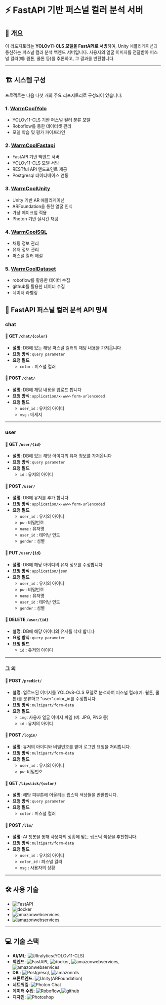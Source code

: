 # ⚡ FastAPI 기반 퍼스널 컬러 분석 서버

## 📌 개요

이 리포지토리는 **YOLOv11-CLS 모델을 FastAPI로 서빙**하여, Unity 애플리케이션과 통신하는 퍼스널 컬러 분석 백엔드 서버입니다. 사용자의 얼굴 이미지를 전달받아 퍼스널 컬러(예: 웜톤, 쿨톤 등)를 추론하고, 그 결과를 반환합니다.

---



## 🏗 시스템 구성
프로젝트는 다음 다섯 개의 주요 리포지토리로 구성되어 있습니다:

### 1. [WarmCoolYolo](https://github.com/anyoungjin20040106/WarmCoolYolo)
- YOLOv11-CLS 기반 퍼스널 컬러 분류 모델
- Roboflow를 통한 데이터셋 관리
- 모델 학습 및 평가 파이프라인

### 2. [WarmCoolFastapi](https://github.com/anyoungjin20040106/WarmCoolFastapi)
- FastAPI 기반 백엔드 서버
- YOLOv11-CLS 모델 서빙
- RESTful API 엔드포인트 제공
- Postgresql 데이터베이스 연동

### 3. [WarmCoolUnity](https://github.com/anyoungjin20040106/WarmCoolUnity)
- Unity 기반 AR 애플리케이션
- ARFoundation을 통한 얼굴 인식
- 가상 메이크업 적용
- Photon 기반 실시간 채팅

### 4. [WarmCoolSQL](https://github.com/anyoungjin20040106/WarmCoolSQL)
- 채팅 정보 관리
- 유저 정보 관리
- 퍼스널 컬러 해설

### 5. [WarmCoolDataset](https://github.com/anyoungjin20040106/WarmCoolDataset)
- roboflow를 활용한 데이터 수집
- github를 활용한 데이터 수집
- 데이터 라벨링

## 📡 FastAPI 퍼스널 컬러 분석 API 명세

### chat

#### 📍 GET `/chat/{color}`

- **설명**: DB에 있는 해당 퍼스널 컬러의 채팅 내용을 가져옵니다
- **요청 방식**: `query parameter`
- **요청 필드**
  - `color` : 퍼스널 컬러

#### 📍 POST `/chat/`

- **설명**: DB에 채팅 내용을 업로드 합니다
- **요청 방식**: `application/x-www-form-urlencoded`
- **요청 필드**
  - `user_id` : 유저의 아이디
  - `msg` : 메세지

---

### user

#### 📍 GET `/user/{id}`

- **설명**: DB에 있는 해당 아이디의 유저 정보를 가져옵니다
- **요청 방식**: `query parameter`
- **요청 필드**
  - `id` : 유저의 아이디


#### 📍 POST `/user/`

- **설명**: DB에 유저를 추가 합니다
- **요청 방식**: `application/x-www-form-urlencoded`
- **요청 필드**
  - `user_id` : 유저의 아이디
  - `pw` : 비밀번호
  - `name` : 유저명
  - `user_id` : 태어난 연도
  - `gender` : 성별

#### 📍 PUT `/user/{id}`

- **설명**: DB에 해당 아이디의 유저 정보를 수정합니다
- **요청 방식**: `application/json`
- **요청 필드**
  - `user_id` : 유저의 아이디
  - `pw` : 비밀번호
  - `name` : 유저명
  - `user_id` : 태어난 연도
  - `gender` : 성별


#### 📍 DELETE `/user/{id}`

- **설명**: DB에 해당 아이디의 유저를 삭제 합니다
- **요청 방식**: `query parameter`
- **요청 필드**
  - `id` : 유저의 아이디

---

### 그 외

#### 📍 POST `/predict/`

- **설명**: 업로드된 이미지를 YOLOv8-CLS 모델로 분석하여 퍼스널 컬러(예: 웜톤, 쿨톤)를 분류하고 "user".color_id를 수정합니다.
- **요청 방식**: `multipart/form-data`
- **요청 필드**
  - `img`: 사용자 얼굴 이미지 파일 (예: JPG, PNG 등)
  - `id` : 유저의 아이디

#### 📍 POST `/login/`

- **설명**: 유저의 아이디와 비밀번호를 받아 로그인 요청을 처리합니다.
- **요청 방식**: `multipart/form-data`
- **요청 필드**
  - `user_id` : 유저의 아이디
  - `pw`: 비밀번호

#### 📍 GET `/lipstick/{color}`

- **설명**: 해당 피부톤에 어울리는 립스틱 색상들을 반환합니다.
- **요청 방식**: `query parameter`
- **요청 필드**
  - `color` : 퍼스널 컬러

#### 📍 POST `/llm/`

- **설명**: AI 챗봇을 통해 사용자의 상황에 맞는 립스틱 색상을 추천합니다.
- **요청 방식**: `multipart/form-data`
- **요청 필드**
  - `user_id` : 유저의 아이디
  - `color_id` : 퍼스널 컬러
  - `msg` : 사용자의 상황

---

## 🛠 사용 기술

- ![FastAPI](https://img.shields.io/badge/-FastAPI-009688?style=flat&logo=fastapi&logoColor=white)
- ![docker](https://img.shields.io/badge/-docker-2496ED?style=flat&logo=docker&logoColor=white)
- ![amazonwebservices](https://img.shields.io/badge/-AWS%20AppRunner-232F3E?style=flat&logo=amazonwebservices&logoColor=white), 
- ![amazonwebservices](https://img.shields.io/badge/-AWS%20Elastic%20Container%20Registry-232F3E?style=flat&logo=amazonwebservices&logoColor=white)
---

## 💻 기술 스택

- **AI/ML**: ![Ultralytics(YOLOv11-CLS)](https://img.shields.io/badge/YOLOv11--CLS-111F68?style=flat&logo=Ultralytics&logoColor=white)
- **백엔드**: ![FastAPI](https://img.shields.io/badge/-FastAPI-009688?style=flat&logo=fastapi&logoColor=white), ![docker](https://img.shields.io/badge/-docker-2496ED?style=flat&logo=docker&logoColor=white), ![amazonwebservices](https://img.shields.io/badge/-AWS%20AppRunner-232F3E?style=flat&logo=amazonwebservices&logoColor=white), ![amazonwebservices](https://img.shields.io/badge/-AWS%20Elastic%20Container%20Registry-232F3E?style=flat&logo=amazonwebservices&logoColor=white)
- **DB** : ![Postgresql](https://img.shields.io/badge/-postgresql-4169E1?style=flat&logo=postgresql&logoColor=white), ![amazonrds](https://img.shields.io/badge/-amazonrds-527FFF?style=flat&logo=amazonrds&logoColor=white)
- **프론트엔드**: ![Unity(ARFoundation)](https://img.shields.io/badge/-ARFoundation-000000?style=flat&logo=unity&logoColor=white)
- **네트워킹**: ![Photon Chat](https://img.shields.io/badge/-Photon%20Chat-004480?style=flat&logo=photon&logoColor=white)
- **데이터 수집**: ![Roboflow](https://img.shields.io/badge/-roboflow-6706CE?style=flat&logo=roboflow&logoColor=white),![github](https://img.shields.io/badge/-github-000000?style=flat&logo=github&logoColor=white)
- **디자인**: ![Photoshop](https://img.shields.io/badge/-Photoshop-31A8FF?style=flat&logo=adobe-photoshop&logoColor=white)